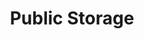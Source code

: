 ---
title: "Public Storage"
url: /colorado-springs/public-storage-parkmoor-village-drive/
shop: storage rental
---